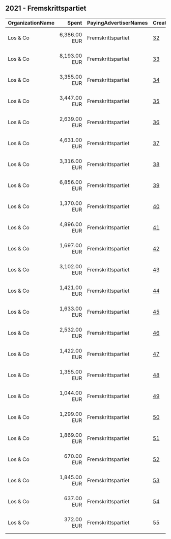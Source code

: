 ## 2021 - Fremskrittspartiet 
|OrganizationName|Spent|PayingAdvertiserNames|CreativeUrls|Impressions|Genders|AgeBrackets|CountryCodes|BillingAddresses|CandidateBallotInformation|
|:---|---:|:---|:---|---:|:---|:---|:---|:---|:---|
|Los & Co|6,386.00 EUR|Fremskrittspartiet|[32](https://www.snap.com/political-ads/asset/ca5c1256cb8f1bd5cff9f164d03d82d231748e177708f727c0515ce9ca56e895?mediaType=mp4)|1,975,765|FEMALE|18-33|norway|"Skur 41 Vippetangen,Oslo,0150 ,NO"||
|Los & Co|8,193.00 EUR|Fremskrittspartiet|[33](https://www.snap.com/political-ads/asset/b9d33b393ae6a4001d654df79b518f152a6cc4aa890ac46793a899cb3beef047?mediaType=jpeg)|1,222,897|FEMALE|18-30|norway|"Skur 41 Vippetangen,Oslo,0150 ,NO"|Fremskrittspartiet|
|Los & Co|3,355.00 EUR|Fremskrittspartiet|[34](https://www.snap.com/political-ads/asset/00b2981c3f4ea4b5822ba257548873343146ac9ea325b84458453d2e4f0a147c?mediaType=mp4)|1,152,342|FEMALE|18-33|norway|"Skur 41 Vippetangen,Oslo,0150 ,NO"||
|Los & Co|3,447.00 EUR|Fremskrittspartiet|[35](https://www.snap.com/political-ads/asset/58f62a640b5374fa5c7e60942546ad7e27c584244eef8f6f68bbc37ea31e3ef0?mediaType=mp4)|1,069,001|FEMALE|18-33|norway|"Skur 41 Vippetangen,Oslo,0150 ,NO"||
|Los & Co|2,639.00 EUR|Fremskrittspartiet|[36](https://www.snap.com/political-ads/asset/6dbb22c1f6453ccacb83ee17edf00248b0181da6d4127917b601617ad4f9261d?mediaType=mp4)|953,318|FEMALE|18-33|norway|"Skur 41 Vippetangen,Oslo,0150 ,NO"||
|Los & Co|4,631.00 EUR|Fremskrittspartiet|[37](https://www.snap.com/political-ads/asset/194108d869ae7c09c1bde480592413568bfdca10b552dbd1341a04c83ea5f867?mediaType=jpeg)|740,482|FEMALE|18-30|norway|"Skur 41 Vippetangen,Oslo,0150 ,NO"|Fremskrittspartiet|
|Los & Co|3,316.00 EUR|Fremskrittspartiet|[38](https://www.snap.com/political-ads/asset/6ff6bff1ff79fe5e9f0a7c340d9e480a654e8fb08fd2f72e03e2e4e38421b677?mediaType=jpeg)|686,788|FEMALE|18-30|norway|"Skur 41 Vippetangen,Oslo,0150 ,NO"|Fremskrittspartiet|
|Los & Co|6,856.00 EUR|Fremskrittspartiet|[39](https://www.snap.com/political-ads/asset/8a48de2957072d288fec463af05782a7c2869a62e45c8ed6cecd5fe31beac49c?mediaType=png)|495,496|MALE|25+|norway|"Skur 41 Vippetangen,Oslo,0150 ,NO"|Fremskrittspartiet|
|Los & Co|1,370.00 EUR|Fremskrittspartiet|[40](https://www.snap.com/political-ads/asset/81d8954e11602922eada7857bd37548ce6a7e0c2be4bddccdf4b0aeb1587dce1?mediaType=mp4)|422,152|FEMALE|18-33|norway|"Skur 41 Vippetangen,Oslo,0150 ,NO"||
|Los & Co|4,896.00 EUR|Fremskrittspartiet|[41](https://www.snap.com/political-ads/asset/c088d428a2efd400a1a58d517f364b2132f63f6af80417959daed3b45bb37ca8?mediaType=jpeg)|390,979|MALE|25+|norway|"Skur 41 Vippetangen,Oslo,0150 ,NO"|Fremskrittspartiet|
|Los & Co|1,697.00 EUR|Fremskrittspartiet|[42](https://www.snap.com/political-ads/asset/5ccfce6f4421a5bac405a7c0094c655a88fbcbbc16a8497d7c9145f9b9a7c81d?mediaType=jpeg)|375,634|FEMALE|18-30|norway|"Skur 41 Vippetangen,Oslo,0150 ,NO"|Fremskrittspartiet|
|Los & Co|3,102.00 EUR|Fremskrittspartiet|[43](https://www.snap.com/political-ads/asset/0cfd425b22a0563aaf98a985b8449a948d0448bbd491a051ddfdd035e7f0b6c6?mediaType=jpeg)|337,460|FEMALE|18-30|norway|"Skur 41 Vippetangen,Oslo,0150 ,NO"|Fremskrittspartiet|
|Los & Co|1,421.00 EUR|Fremskrittspartiet|[44](https://www.snap.com/political-ads/asset/f7ed3f239eef46a0288fd1444526177b0278efb930a61700171f90fa880e26dd?mediaType=jpeg)|325,047|FEMALE|18-30|norway|"Skur 41 Vippetangen,Oslo,0150 ,NO"|Fremskrittspartiet|
|Los & Co|1,633.00 EUR|Fremskrittspartiet|[45](https://www.snap.com/political-ads/asset/497e20e7862ad01fc35c8819e23f37f7cf1ced6612a2f2ca76e51b8272d300ff?mediaType=jpeg)|288,872|FEMALE|18-30|norway|"Skur 41 Vippetangen,Oslo,0150 ,NO"|Fremskrittspartiet|
|Los & Co|2,532.00 EUR|Fremskrittspartiet|[46](https://www.snap.com/political-ads/asset/afd3ec7071f2ba21d43e86719054218ed7c7d1178d5f201059df354f451193fa?mediaType=jpeg)|271,437|MALE|25+|norway|"Skur 41 Vippetangen,Oslo,0150 ,NO"|Fremskrittspartiet|
|Los & Co|1,422.00 EUR|Fremskrittspartiet|[47](https://www.snap.com/political-ads/asset/6017dadb291130972814ae0969c623736b22531d2828af888e106bfa0f1e86c4?mediaType=jpeg)|267,178|FEMALE|18-30|norway|"Skur 41 Vippetangen,Oslo,0150 ,NO"|Fremskrittspartiet|
|Los & Co|1,355.00 EUR|Fremskrittspartiet|[48](https://www.snap.com/political-ads/asset/aeb6ee825a2b707ebfcb0ad931c697c155fb13dc983193de2f72bb6e54ba8fe5?mediaType=jpeg)|238,554|FEMALE|18-30|norway|"Skur 41 Vippetangen,Oslo,0150 ,NO"|Fremskrittspartiet|
|Los & Co|1,044.00 EUR|Fremskrittspartiet|[49](https://www.snap.com/political-ads/asset/ce797e3d7d371efc877e19da9bed61df8923d6e3f27163bce5450c6ea77150b3?mediaType=png)|235,000|FEMALE|18-30|norway|"Skur 41 Vippetangen,Oslo,0150 ,NO"|Fremskrittspartiet|
|Los & Co|1,299.00 EUR|Fremskrittspartiet|[50](https://www.snap.com/political-ads/asset/592f4754f4755c229cc9e4a04dcdda1e8a8a102d3cee1a1966bc61eed60ac463?mediaType=png)|223,690|FEMALE|18-30|norway|"Skur 41 Vippetangen,Oslo,0150 ,NO"|Fremskrittspartiet|
|Los & Co|1,869.00 EUR|Fremskrittspartiet|[51](https://www.snap.com/political-ads/asset/cfa9f82c725ddb4bfcf489b182606366b4aaf17966743d3dcdfb5ca217a23634?mediaType=jpeg)|161,420|MALE|25+|norway|"Skur 41 Vippetangen,Oslo,0150 ,NO"|Fremskrittspartiet|
|Los & Co|670.00 EUR|Fremskrittspartiet|[52](https://www.snap.com/political-ads/asset/369022457a60622a83a7ee11f874a0e25eab5a59444182f43a8f652a76d584cd?mediaType=jpeg)|121,072|FEMALE|18-30|norway|"Skur 41 Vippetangen,Oslo,0150 ,NO"|Fremskrittspartiet|
|Los & Co|1,845.00 EUR|Fremskrittspartiet|[53](https://www.snap.com/political-ads/asset/c5e0d43411270739a6f7ac0a864b9620a102a40b040b171c90f8eaf66e5e4e69?mediaType=jpeg)|116,218|MALE|25+|norway|"Skur 41 Vippetangen,Oslo,0150 ,NO"|Fremskrittspartiet|
|Los & Co|637.00 EUR|Fremskrittspartiet|[54](https://www.snap.com/political-ads/asset/3bbe79a0c3bea7d832b6b0ce94e2cdaaf8ccceec849806f82314d6b06cf35161?mediaType=jpg)|114,830|FEMALE|18-30|norway|"Skur 41 Vippetangen,Oslo,0150 ,NO"|Fremskrittspartiet|
|Los & Co|372.00 EUR|Fremskrittspartiet|[55](https://www.snap.com/political-ads/asset/9f54b30739b26f887240b81f29ae62719ca332f124ae805c328d7f8e8a764491?mediaType=jpeg)|74,920|FEMALE|18-30|norway|"Skur 41 Vippetangen,Oslo,0150 ,NO"|Fremskrittspartiet|
